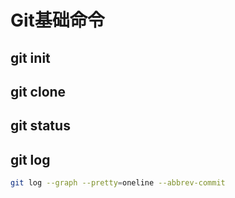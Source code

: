 # Git基础命令

## git init

## git clone

## git status

## git log

```sh
git log --graph --pretty=oneline --abbrev-commit
```
